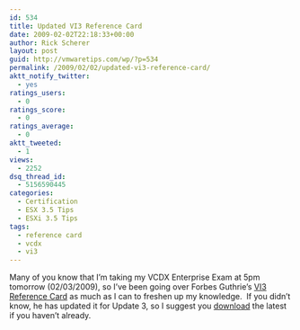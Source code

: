 ```yaml
---
id: 534
title: Updated VI3 Reference Card
date: 2009-02-02T22:18:33+00:00
author: Rick Scherer
layout: post
guid: http://vmwaretips.com/wp/?p=534
permalink: /2009/02/02/updated-vi3-reference-card/
aktt_notify_twitter:
  - yes
ratings_users:
  - 0
ratings_score:
  - 0
ratings_average:
  - 0
aktt_tweeted:
  - 1
views:
  - 2252
dsq_thread_id:
  - 5156590445
categories:
  - Certification
  - ESX 3.5 Tips
  - ESXi 3.5 Tips
tags:
  - reference card
  - vcdx
  - vi3
---
```

Many of you know that I&#8217;m taking my VCDX Enterprise Exam at 5pm tomorrow (02/03/2009), so I&#8217;ve been going over Forbes Guthrie&#8217;s <a href="http://www.vmreference.com/downloads/vmreferenceVI3card1.3for3.5U3.pdf" target="_blank">VI3 Reference Card</a> as much as I can to freshen up my knowledge.  If you didn&#8217;t know, he has updated it for Update 3, so I suggest you <a href="http://www.vmreference.com/downloads/vmreferenceVI3card1.3for3.5U3.pdf" target="_blank">download</a> the latest if you haven&#8217;t already.
